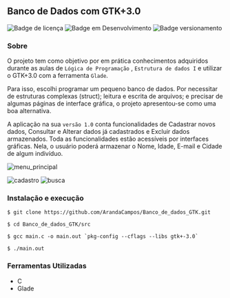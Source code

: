 ## Banco de Dados com GTK+3.0

![Badge de licença](http://img.shields.io/static/v1?label=LICENÇA&message=GNU&color=sucess&style=for-the-badge)   ![Badge em Desenvolvimento](http://img.shields.io/static/v1?label=STATUS&message=CONCLUÍDO&color=sucess&style=for-the-badge)   ![Badge versionamento](http://img.shields.io/static/v1?label=VERSAO&message=1.0&color=sucess&style=for-the-badge)


### Sobre

   O projeto tem como objetivo por em prática conhecimentos adquiridos durante as aulas de `Lógica de Programação` ,  `Estrutura de dados I` e utilizar o GTK+3.0 com a ferramenta `Glade`.
   
   Para isso, escolhi programar um pequeno banco de dados. Por necessitar de estruturas complexas (struct); leitura e escrita de arquivos; e precisar de algumas páginas de interface gráfica, o projeto apresentou-se como uma boa alternativa.
   
   A aplicação na sua `versão 1.0` conta funcionalidades de Cadastrar novos dados, Consultar e Alterar dados já cadastrados e Excluir dados armazenados. Toda as funcionalidades estão acessíveis por interfaces gráficas. Nela, o usuário poderá armazenar o Nome, Idade, E-mail e Cidade de algum indivíduo.  

![menu_principal](https://user-images.githubusercontent.com/87876734/148624277-c6ec92cb-b4d8-41f7-ad5c-3dd63735ca24.png)

![cadastro](https://user-images.githubusercontent.com/87876734/148624280-7ccb7516-6e84-4583-89ae-d51c6252281f.png) ![busca](https://user-images.githubusercontent.com/87876734/148624283-8d838bba-8cc5-45b2-977a-0ad8290fe52d.png)

### Instalação e execução

    $ git clone https://github.com/ArandaCampos/Banco_de_dados_GTK.git 
    
    $ cd Banco_de_dados_GTK/src
    
    $ gcc main.c -o main.out `pkg-config --cflags --libs gtk+-3.0`
        
    $ ./main.out

### Ferramentas Utilizadas

- C
- Glade
